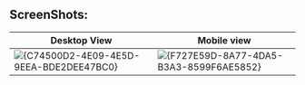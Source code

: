 ## ScreenShots:
|  Desktop View   | Mobile view   |
|---------------------------------------------------|--------------------------------------------|
![{C74500D2-4E09-4E5D-9EEA-BDE2DEE47BC0}](https://github.com/user-attachments/assets/74d36868-e0ff-4b3b-a3e7-f3a31578bc21) | ![{F727E59D-8A77-4DA5-B3A3-8599F6AE5852}](https://github.com/user-attachments/assets/c65e189a-38e9-44bb-96c1-c464b6a65860)


